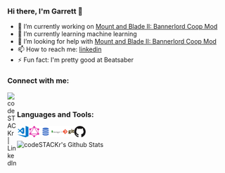 ### Hi there, I'm Garrett 👋

- 🔭 I’m currently working on [Mount and Blade II: Bannerlord Coop Mod](https://github.com/Bannerlord-Coop-Team/BannerlordCoop)
- 🌱 I’m currently learning machine learning
- 🤔 I’m looking for help with [Mount and Blade II: Bannerlord Coop Mod](https://github.com/Bannerlord-Coop-Team/BannerlordCoop)
- 📫 How to reach me: [linkedin]
- ⚡ Fun fact: I'm pretty good at Beatsaber

### Connect with me:

[<img align="left" alt="codeSTACKr | LinkedIn" width="22px" src="https://cdn.jsdelivr.net/npm/simple-icons@v3/icons/linkedin.svg" />][linkedin]

<br />

### Languages and Tools:

<img align="left" alt="Visual Studio Code" width="26px" src="https://raw.githubusercontent.com/github/explore/80688e429a7d4ef2fca1e82350fe8e3517d3494d/topics/visual-studio-code/visual-studio-code.png" />
<img align="left" alt="GraphQL" width="26px" src="https://raw.githubusercontent.com/github/explore/80688e429a7d4ef2fca1e82350fe8e3517d3494d/topics/graphql/graphql.png" />
<img align="left" alt="SQL" width="26px" src="https://raw.githubusercontent.com/github/explore/80688e429a7d4ef2fca1e82350fe8e3517d3494d/topics/sql/sql.png" />
<img align="left" alt="MongoDB" width="26px" src="https://raw.githubusercontent.com/github/explore/80688e429a7d4ef2fca1e82350fe8e3517d3494d/topics/mongodb/mongodb.png" />
<img align="left" alt="Git" width="26px" src="https://raw.githubusercontent.com/github/explore/80688e429a7d4ef2fca1e82350fe8e3517d3494d/topics/git/git.png" />
<img align="left" alt="GitHub" width="26px" src="https://raw.githubusercontent.com/github/explore/78df643247d429f6cc873026c0622819ad797942/topics/github/github.png" />

<br />
<br />

<img align="left" alt="codeSTACKr's Github Stats" src="https://github-readme-stats.vercel.app/api?username=garrettluskey&count_private=true&show_icons=true&hide_border=true" />

[website]: http://garrettluskey.github.io/
[linkedin]: https://www.linkedin.com/in/garrett-luskey-36a803100/
